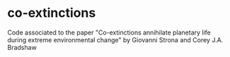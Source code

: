 # co-extinctions
Code associated to the paper "Co-extinctions annihilate planetary life during extreme environmental change" by Giovanni Strona and Corey J.A. Bradshaw

